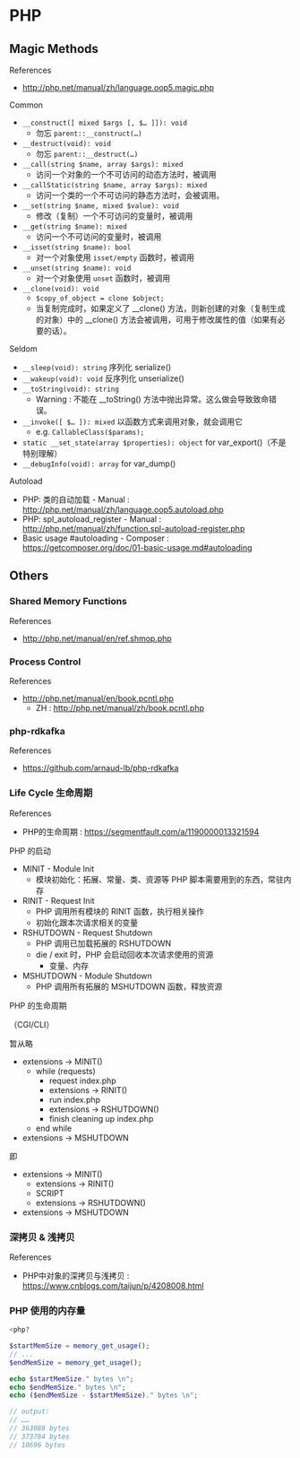 # PHP

## Magic Methods

References

- http://php.net/manual/zh/language.oop5.magic.php

Common

- `__construct([ mixed $args [, $… ]]): void`
    - 勿忘 `parent::__construct(…)`
- `__destruct(void): void`
    - 勿忘 `parent::__destruct(…)`
- `__call(string $name, array $args): mixed`
    - 访问一个对象的一个不可访问的动态方法时，被调用
- `__callStatic(string $name, array $args): mixed`
    - 访问一个类的一个不可访问的静态方法时，会被调用。
- `__set(string $name, mixed $value): void`
    - 修改（复制）一个不可访问的变量时，被调用
- `__get(string $name): mixed`
    - 访问一个不可访问的变量时，被调用
- `__isset(string $name): bool`
    - 对一个对象使用 `isset/empty` 函数时，被调用
- `__unset(string $name): void`
    - 对一个对象使用 `unset` 函数时，被调用
- `__clone(void): void`
    - `$copy_of_object = clone $object;`
    - 当复制完成时，如果定义了 __clone() 方法，则新创建的对象（复制生成的对象）中的 __clone() 方法会被调用，可用于修改属性的值（如果有必要的话）。

Seldom

- `__sleep(void): string` 序列化 serialize()
- `__wakeup(void): void` 反序列化 unserialize()
- `__toString(void): string`
    - Warning : 不能在 __toString() 方法中抛出异常。这么做会导致致命错误。
- `__invoke([ $… ]): mixed` 以函数方式来调用对象，就会调用它
    - e.g. `CallableClass($params);`
- `static __set_state(array $properties): object` for var_export()（不是特别理解）
- `__debugInfo(void): array` for var_dump()

Autoload

- PHP: 类的自动加载 - Manual : http://php.net/manual/zh/language.oop5.autoload.php
- PHP: spl_autoload_register - Manual : http://php.net/manual/zh/function.spl-autoload-register.php
- Basic usage #autoloading - Composer : https://getcomposer.org/doc/01-basic-usage.md#autoloading

## Others

### Shared Memory Functions

References

- http://php.net/manual/en/ref.shmop.php

### Process Control

References

- http://php.net/manual/en/book.pcntl.php
    - ZH : http://php.net/manual/zh/book.pcntl.php

### php-rdkafka

References

- https://github.com/arnaud-lb/php-rdkafka

### Life Cycle 生命周期

References

- PHP的生命周期 : https://segmentfault.com/a/1190000013321594

PHP 的启动

- MINIT - Module Init
    - 模块初始化：拓展、常量、类、资源等 PHP 脚本需要用到的东西，常驻内存
- RINIT - Request Init
    - PHP 调用所有模块的 RINIT 函数，执行相关操作
    - 初始化跟本次请求相关的变量
- RSHUTDOWN - Request Shutdown
    - PHP 调用已加载拓展的 RSHUTDOWN
    - die / exit 时，PHP 会启动回收本次请求使用的资源
        - 变量、内存
- MSHUTDOWN - Module Shutdown
    - PHP 调用所有拓展的 MSHUTDOWN 函数，释放资源

PHP 的生命周期

（CGI/CLI）

暂从略

- extensions -> MINIT()
    - while (requests)
        - request index.php
        - extensions -> RINIT()
        - run index.php
        - extensions -> RSHUTDOWN()
        - finish cleaning up index.php
    - end while
- extensions -> MSHUTDOWN

即

- extensions -> MINIT()
    - extensions -> RINIT()
    - SCRIPT
    - extensions -> RSHUTDOWN()
- extensions -> MSHUTDOWN

### 深拷贝 & 浅拷贝

References

- PHP中对象的深拷贝与浅拷贝 : https://www.cnblogs.com/taijun/p/4208008.html

### PHP 使用的内存量

```php
<php?

$startMemSize = memory_get_usage();
// ...
$endMemSize = memory_get_usage();

echo $startMemSize." bytes \n";
echo $endMemSize." bytes \n";
echo ($endMemSize - $startMemSize)." bytes \n";

// output:
// ……
// 363088 bytes
// 373784 bytes
// 10696 bytes
```
